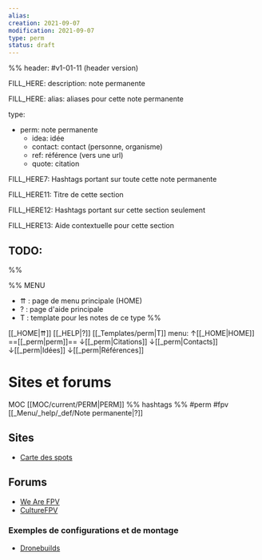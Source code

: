 ```yaml
---
alias:
creation: 2021-09-07
modification: 2021-09-07
type: perm
status: draft
---
```


%%
header: #v1-01-11 (header version)

FILL_HERE:
description: note permanente

FILL_HERE:
alias: aliases pour cette note permanente

type:
- perm: note permanente
  - idea: idée
  - contact: contact (personne, organisme)
  - ref: référence (vers une url)
  - quote: citation

FILL_HERE7:
Hashtags portant sur toute cette note permanente

FILL_HERE11:
Titre de cette section

FILL_HERE12:
Hashtags portant sur cette section seulement

FILL_HERE13:
Aide contextuelle pour cette section

TODO:
- 
%%

%% MENU
- ⇈ : page de menu principale (HOME)
- ? : page d'aide principale
- T : template pour les notes de ce type
%%

[[_HOME|⇈]] [[_HELP|?]] [[_Templates/perm|T]] menu: ↑[[_HOME|HOME]] ==[[_perm|perm]]== ↓[[_perm|Citations]] ↓[[_perm|Contacts]] ↓[[_perm|Idées]] ↓[[_perm|Références]]

# Sites et forums
MOC [[MOC/current/PERM|PERM]] %% hashtags %% #perm #fpv [[_Menu/_help/_def/Note permanente|?]]

## Sites
- [Carte des spots](https://www.drone-spot.tech/fr/carte-des-spots-pour-faire-voler-son-drone.aspx)

## Forums
- [We Are FPV](https://www.wearefpv.fr/)
- [CultureFPV](https://culturefpv.fr/)

### Exemples de configurations et de montage
- [Dronebuilds](https://forum.wearefpv.fr/71-dronebuilds/)
